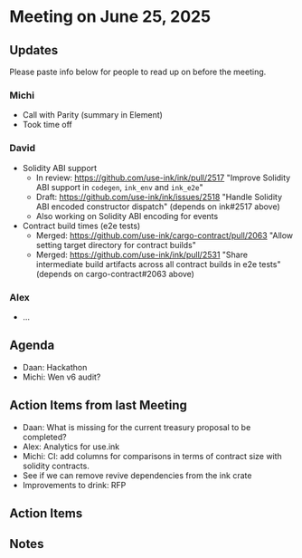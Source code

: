 # Meeting on June 25, 2025

## Updates

Please paste info below for people to read up on before the meeting.

### Michi
- Call with Parity (summary in Element)
- Took time off

### David
- Solidity ABI support
  - In review: https://github.com/use-ink/ink/pull/2517 "Improve Solidity ABI support in `codegen`, `ink_env` and `ink_e2e`"
  - Draft: https://github.com/use-ink/ink/issues/2518 "Handle Solidity ABI encoded constructor dispatch" (depends on ink#2517 above)
  - Also working on Solidity ABI encoding for events
- Contract build times (e2e tests)
  - Merged: https://github.com/use-ink/cargo-contract/pull/2063 "Allow setting target directory for contract builds"
  - Merged: https://github.com/use-ink/ink/pull/2531 "Share intermediate build artifacts across all contract builds in e2e tests" (depends on cargo-contract#2063 above)

### Alex
- …

## Agenda
- Daan: Hackathon
- Michi: Wen v6 audit?

## Action Items from last Meeting
- Daan: What is missing for the current treasury proposal to be completed? 
- Alex: Analytics for use.ink
- Michi: CI: add columns for comparisons in terms of contract size with solidity contracts.
- See if we can remove revive dependencies from the ink crate
- Improvements to drink: RFP

## Action Items

## Notes
